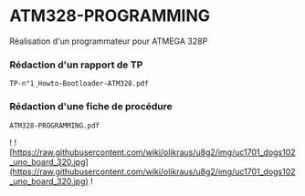 # ATM328-PROGRAMMING
Réalisation d'un programmateur pour ATMEGA 328P

### Rédaction d'un rapport de TP
``TP-n°1_Howto-Bootloader-ATM328.pdf
``
### Rédaction d'une fiche de procédure
``ATM328-PROGRAMMING.pdf
``


!
![https://raw.githubusercontent.com/wiki/olikraus/u8g2/img/uc1701_dogs102_uno_board_320.jpg](https://raw.githubusercontent.com/wiki/olikraus/u8g2/img/uc1701_dogs102_uno_board_320.jpg) 
!
